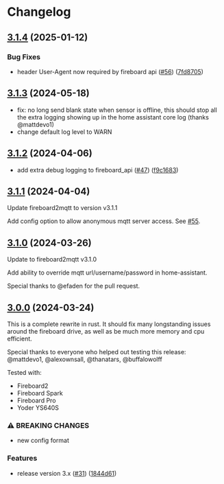 # Changelog

## [3.1.4](https://github.com/gordlea/fireboard2mqtt/compare/v3.1.3...v3.1.4) (2025-01-12)


### Bug Fixes

* header User-Agent now required by fireboard api ([#56](https://github.com/gordlea/fireboard2mqtt/issues/56)) ([7fd8705](https://github.com/gordlea/fireboard2mqtt/commit/7fd87055a843bb20db7ec5f5ca70e80c973e5d9a))


## [3.1.3](https://github.com/gordlea/fireboard2mqtt/compare/v3.1.2...v3.1.3) (2024-05-18)

* fix: no long send blank state when sensor is offline, this should stop all the extra logging showing up in the home assistant core log (thanks @mattdevo1)
* change default log level to WARN

## [3.1.2](https://github.com/gordlea/fireboard2mqtt/compare/v3.1.1...v3.1.2) (2024-04-06)

* add extra debug logging to fireboard_api ([#47](https://github.com/gordlea/fireboard2mqtt/issues/47)) ([f9c1683](https://github.com/gordlea/fireboard2mqtt/commit/f9c1683b610d8ccdd16e773b36ad2b77adc911a2))

## [3.1.1](https://github.com/gordlea/fireboard2mqtt/compare/v3.1.0...v3.1.1) (2024-04-04)

Update fireboard2mqtt to version v3.1.1

Add config option to allow anonymous mqtt server access. See [#55](https://github.com/gordlea/home-assistant-addons/issues/55).


## [3.1.0](https://github.com/gordlea/fireboard2mqtt/compare/v3.0.0...v3.1.0) (2024-03-26)

Update to fireboard2mqtt v3.1.0

Add ability to override mqtt url/username/password in home-assistant.

Special thanks to @efaden for the pull request.


## [3.0.0](https://github.com/gordlea/fireboard2mqtt/compare/v2.0.5...v3.0.0) (2024-03-24)


This is a complete rewrite in rust. It should fix many longstanding issues around the fireboard drive, as well as be much more memory and cpu efficient.

Special thanks to everyone who helped out testing this release: @mattdevo1, @alexownsall, @thanatars, @buffalowolff


Tested with:
* Fireboard2
* Fireboard Spark
* Fireboard Pro
* Yoder YS640S


### ⚠ BREAKING CHANGES

* new config format

### Features

* release version 3.x ([#31](https://github.com/gordlea/fireboard2mqtt/issues/31)) ([1844d61](https://github.com/gordlea/fireboard2mqtt/commit/1844d61b97fdbafab450fa4606b0700f5230aa5a))
